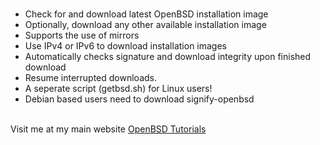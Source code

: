 # 
* Check for and download latest OpenBSD installation image<br>
* Optionally, download any other available installation image<br>
* Supports the use of mirrors<br>
* Use IPv4 or IPv6 to download installation images<br>
* Automatically checks signature and download integrity upon finished download<br>
* Resume interrupted downloads.
* A seperate script (getbsd.sh) for Linux users!<br>
* Debian based users need to download signify-openbsd<br><br>

Visit me at my main website <a href="https://openbsd.mywire.org">OpenBSD Tutorials</a>
#
